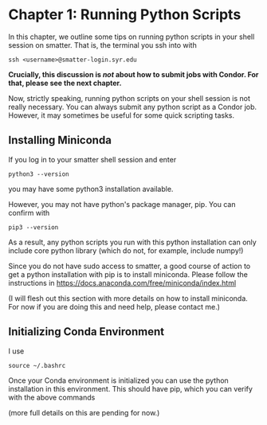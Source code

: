 # Chapter 1: Running Python Scripts

In this chapter, we outline some tips on running python scripts in your shell session on smatter. That is, the terminal you ssh into with

    ssh <username>@smatter-login.syr.edu

**Crucially, this discussion is *not* about how to submit jobs with Condor. For that, please see the next chapter.**

Now, strictly speaking, running python scripts on your shell session is not really necessary. You can always submit any python script as a Condor job. However, it may sometimes be useful for some quick scripting tasks.

## Installing Miniconda

If you log in to your smatter shell session and enter

    python3 --version

you may have some python3 installation available.

However, you may not have python's package manager, pip. You can confirm with

    pip3 --version

As a result, any python scripts you run with this python installation can only include core python library (which do not, for example, include numpy!)

Since you do not have sudo access to smatter, a good course of action to get a python installation with pip is to install miniconda. Please follow the instructions in https://docs.anaconda.com/free/miniconda/index.html

(I will flesh out this section with more details on how to install miniconda. For now if you are doing this and need help, please contact me.)

## Initializing Conda Environment

I use

    source ~/.bashrc

Once your Conda environment is initialized you can use the python installation in this environment. This should have pip, which you can verify with the above commands

(more full details on this are pending for now.)